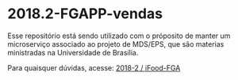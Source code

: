 # 2018.2-FGAPP-vendas

Esse repositório está sendo utilizado com o próposito de manter um microserviço associado ao projeto de MDS/EPS, que são materias ministradas na Universidade de Brasília.


Para quaisquer dúvidas, acesse: [2018-2 / iFood-FGA](https://github.com/fga-eps-mds/2018.2-iFood)
